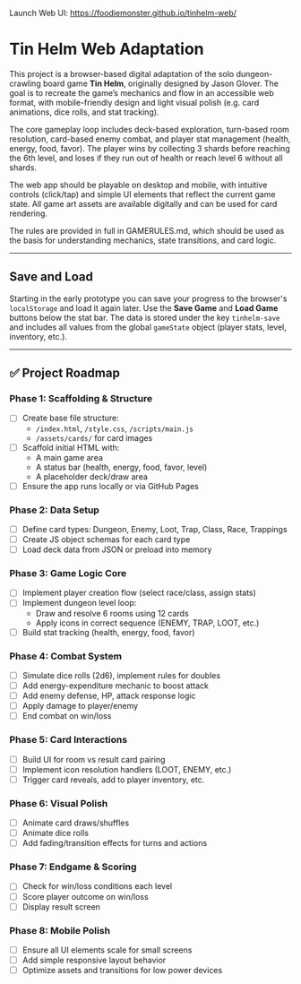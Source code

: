 Launch Web UI: https://foodiemonster.github.io/tinhelm-web/

# Tin Helm Web Adaptation

This project is a browser-based digital adaptation of the solo dungeon-crawling board game **Tin Helm**, originally designed by Jason Glover. The goal is to recreate the game’s mechanics and flow in an accessible web format, with mobile-friendly design and light visual polish (e.g. card animations, dice rolls, and stat tracking).

The core gameplay loop includes deck-based exploration, turn-based room resolution, card-based enemy combat, and player stat management (health, energy, food, favor). The player wins by collecting 3 shards before reaching the 6th level, and loses if they run out of health or reach level 6 without all shards.

The web app should be playable on desktop and mobile, with intuitive controls (click/tap) and simple UI elements that reflect the current game state. All game art assets are available digitally and can be used for card rendering.

The rules are provided in full in GAMERULES.md, which should be used as the basis for understanding mechanics, state transitions, and card logic.

---

## Save and Load

Starting in the early prototype you can save your progress to the browser's `localStorage` and load it again later. Use the **Save Game** and **Load Game** buttons below the stat bar. The data is stored under the key `tinhelm-save` and includes all values from the global `gameState` object (player stats, level, inventory, etc.).

---

## ✅ Project Roadmap

### Phase 1: Scaffolding & Structure
- [ ] Create base file structure:
  - `/index.html`, `/style.css`, `/scripts/main.js`
  - `/assets/cards/` for card images
- [ ] Scaffold initial HTML with:
  - A main game area
  - A status bar (health, energy, food, favor, level)
  - A placeholder deck/draw area
- [ ] Ensure the app runs locally or via GitHub Pages

### Phase 2: Data Setup
- [ ] Define card types: Dungeon, Enemy, Loot, Trap, Class, Race, Trappings
- [ ] Create JS object schemas for each card type
- [ ] Load deck data from JSON or preload into memory

### Phase 3: Game Logic Core
- [ ] Implement player creation flow (select race/class, assign stats)
- [ ] Implement dungeon level loop:
  - Draw and resolve 6 rooms using 12 cards
  - Apply icons in correct sequence (ENEMY, TRAP, LOOT, etc.)
- [ ] Build stat tracking (health, energy, food, favor)

### Phase 4: Combat System
- [ ] Simulate dice rolls (2d6), implement rules for doubles
- [ ] Add energy-expenditure mechanic to boost attack
- [ ] Add enemy defense, HP, attack response logic
- [ ] Apply damage to player/enemy
- [ ] End combat on win/loss

### Phase 5: Card Interactions
- [ ] Build UI for room vs result card pairing
- [ ] Implement icon resolution handlers (LOOT, ENEMY, etc.)
- [ ] Trigger card reveals, add to player inventory, etc.

### Phase 6: Visual Polish
- [ ] Animate card draws/shuffles
- [ ] Animate dice rolls
- [ ] Add fading/transition effects for turns and actions

### Phase 7: Endgame & Scoring
- [ ] Check for win/loss conditions each level
- [ ] Score player outcome on win/loss
- [ ] Display result screen

### Phase 8: Mobile Polish
- [ ] Ensure all UI elements scale for small screens
- [ ] Add simple responsive layout behavior
- [ ] Optimize assets and transitions for low power devices
